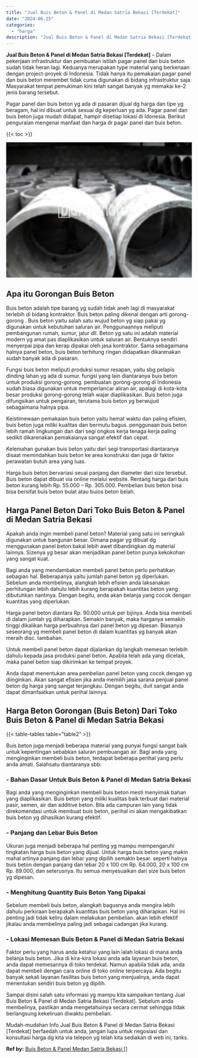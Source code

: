 ```yaml
---
title: "Jual Buis Beton & Panel di Medan Satria Bekasi [Terdekat]"
date: "2024-06-25"
categories: 
  - "harga"
description: "Jual Buis Beton & Panel di Medan Satria Bekasi [Terdekat]. Mudah-mudahan Info Jual Buis Beton & Panel di Medan Satria Bekasi [Terdekat] berfaedah untuk and..."
---
```


**Jual Buis Beton & Panel di Medan Satria Bekasi \[Terdekat\]** – Dalam pekerjaan infrastruktur dan pembuatan istilah pagar panel dan buis beton sudah tidak heran lagi. Keduanya merupakan type material yang berkenaan dengan project-proyek di Indonesia. Tidak hanya itu pemakaian pagar panel dan buis beton merembet tidak cuma digunakan di bidang infrastruktur saja. Masyarakat tempat pemukiman kini telah sangat banyak yg memakai ke-2 jenis barang tersebut.

Pagar panel dan buis beton yg ada di pasaran dijual dg harga dan tipe yg beragam, hal ini dibuat untuk sesuai dg keperluan yg ada. Pagar panel dan buis beton juga mudah didapat, hampir disetiap lokasi di Idonesia. Berikut penguraian mengenai manfaat dan harga dr pagar panel dan buis beton.

{{< toc >}}

![Jual Buis Beton & Panel di Medan Satria Bekasi [Terdekat]](/images/jual-panel-buis-beton-murah-45.png)

## Apa itu Gorongan Buis Beton

Buis beton adalah tipe barang yg sudah tidak aneh lagi di masyarakat terlebih di bidang kontraktor. Buis beton paling dikenal dengan arti gorong-gorong . Buis beton yaitu salah satu wujud beton yg siap pakai yg digunakan untuk kebutuhan saluran air. Penggunaannya meliputi pembangunan rumah, sumur, jalur dll. Beton yg satu ini adalah material modern yg amat pas diaplikasikan untuk saluran air. Bentuknya sendiri menyerpai pipa dan kerap dipakai oleh jasa kontraktor. Sama sebagaimana halnya panel beton, buis beton terhitung ringan didapatkan dikarenakan sudah banyak ada di pasaran.

Fungsi buis beton meliputi produksi sumur resapan, yaitu sbg pelapis dinding lahan yg ada di sumur. fungsi yang lain diantaranya buis beton untuk produksi gorong-gorong. pembuatan gorong-gorong di Indonesia sudah biasa digunakan untuk memperlancar aliran air, apalagi di kota-kota besar produksi gorong-gorong telah wajar diaplikasikan. Buis beton juga difungsikan untuk pengairan, terutama buis beton yg berwujud sebagaimana halnya pipa.

Keistimewaan pemakaian buis beton yaitu hemat waktu dan paling efisien, buis beton juga miliki kualitas dan bermutu bagus. penggunaan buis beton lebih ramah lingkungan dan dari segi ongkos kerja tenaga kerja paling sedikit dikarenakan pemakaianya sangat efektif dan cepat.

Kelemahan gunakan buis beton yaitu dari segi transportasi diantaranya disaat memindahkan buis beton ke area konstruksi dan juga dr faktor perawatan butuh area yang luas.

Harga buis beton bervariasi seuai panjang dan diameter dari size tersebut. Buis beton dapat dibuat via online melalui website. Rentang harga dari buis beton kurang lebih Rp. 55.000 – Rp. 305.000. Pembelian buis beton bisa bisa bersifat buis beton bulat atau buios beton belah.

## Harga Panel Beton Dari Toko Buis Beton & Panel di Medan Satria Bekasi

Apakah anda ingin membeli panel beton? Material yang satu ini seringkali digunakan untuk bangunan besar. Dimana pagar yg dibuat dg menggunakan panel beton bakal lebih awet dibandingkan dg material lainnya. Sizenya yg besar akan menjadikan panel beton punya kekokohan yang sangat kuat.

Bagi anda yang mendambakan membeli panel beton perlu perhatikan sebagian hal. Beberapanya yaitu jumlah panel beton yg diperlukan. Sebelum anda membelinya, alangkah lebih efisien anda laksanakan perhitungan lebih dahulu lebih kurang berapakah kuantitas beton yang dibutuhkan nantinya. Dengan begitu, anda akan belanja yang cocok dengan kuantitas yang diperlukan.

Harga panel beton diantara Rp. 90.000 untuk per bijinya. Anda bisa membeli di dalam jumlah yg diharapkan. Semakin banyak, maka harganya semakin tinggi dikalikan harga perbuahnya dari panel beton yg dipesan. Biasanya seseorang yg membeli panel beton di dalam kuantitas yg banyak akan meraih disc. tambahan.

Untuk membeli panel beton dapat dijalankan dg langkah memesan terlebih dahulu kepada jasa produksi panel beton. Apabila telah ada yang dicetak, maka panel beton siap dikirimkan ke tempat proyek.

Anda dapat menentukan area pembelian panel beton yang cocok dengan yg diinginkan. Akan sangat efisien jika anda memilih jasa sarana penjual panel beton dg harga yang sangat terjangkau. Dengan begitu, duit sangat anda dapat dimanfaatkan untuk perihal lainnya.

## Harga Beton Gorongan (Buis Beton) Dari Toko Buis Beton & Panel di Medan Satria Bekasi

{{< table-tables table="table2" >}}

Buis beton juga menjadi beberapa material yang punyai fungsi sangat baik untuk kepentingan sebabkan saluran pembuangan air. Bagi anda yang menginginkan membeli buis beton, terdapat beberapa perihal yang perlu anda amati. Salahsatu diantaranya sbb:

### \- Bahan Dasar Untuk Buis Beton & Panel di Medan Satria Bekasi

Bagi anda yang menginginkan membeli buis beton mesti menyimak bahan yang diaplikasikan. Buis beton yang miliki kualitas baik terbuat dari material pasir, semen, air dan additive beton. Bila ada campuran lain yang tidak direkomendasi untuk membuat buis beton, perihal ini akan mengakibatkan buis beton yg dihasilkan kurang efektif.

### \- Panjang dan Lebar Buis Beton

Ukuran juga menjadi beberapa hal penting yg mampu mempengaruhi tingkatan harga buis beton yang dijual. Untuk harga buis beton yang makin mahal artinya panjang dan lebar yang dipilih semakin besar. seperti halnya buis beton dengan panjang dan lebar 20 x 100 cm Rp. 64.000, 20 x 100 cm Rp. 89.000, dan seterusnya. Itu semua menyesuaikan dari size buis beton yg dipesan.

### \- Menghitung Quantity Buis Beton Yang Dipakai

Sebelum membeli buis beton, alangkah bagusnya anda mengira lebih dahulu perkiraan berapakah kuantitas buis beton yang diharapkan. Hal ini penting jadi tidak keliru dalam melakukan pembelian. akan lebih efektif jikalau anda membelinya paling jadi sebagai cadangan jika kurang.

### \- Lokasi Memesan Buis Beton & Panel di Medan Satria Bekasi

Faktor perlu yang harus anda ketahui yang lain ialah lokasi di mana anda belanja buis beton. Jika di kira-kira lokasi anda ada layanan buis beton, anda dapat memesannya di toko terdekat. Namun apabila tidak ada, anda dapat membeli dengan cara online di toko online terpercaya. Ada begitu banyak sekali layanan fasilitas buis beton yang menjualnya, anda dapat menentukan sendiri buis beton yg dipilih.

Sampai disini salah satu informasi yg mampu kita sampaikan tentang Jual Buis Beton & Panel di Medan Satria Bekasi \[Terdekat\]. Sebelum anda membelinya, pastikan anda mengetahuinya secara cermat sehingga tidak berlangsung kekeliruan diwaktu pembelian.

Mudah-mudahan Info Jual Buis Beton & Panel di Medan Satria Bekasi \[Terdekat\] berfaedah untuk anda, jangan lupa untuk negosiasi dan konsultasi harga dg kita via telepon yg telah kita sediakan di web ini, tanks.

**Ref by:** [Buis Beton & Panel Medan Satria Bekasi []](https://id.wikipedia.org/wiki/Buis)
